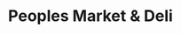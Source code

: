 ---
title: "Peoples Market & Deli"
url: /fredericksburg/peoples-market-und-deli/
shop: Lebensmittel
---